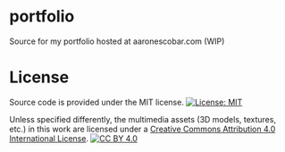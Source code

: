 # portfolio
Source for my portfolio hosted at aaronescobar.com (WIP)

# License
Source code is provided under the MIT license.
[![License: MIT](https://img.shields.io/badge/License-MIT-yellow.svg)](https://opensource.org/licenses/MIT)

Unless specified differently, the multimedia assets (3D models, textures, etc.) in this work are licensed under a
[Creative Commons Attribution 4.0 International License][cc-by]. [![CC BY 4.0][cc-by-shield]][cc-by]

[cc-by]: http://creativecommons.org/licenses/by/4.0/
[cc-by-image]: https://i.creativecommons.org/l/by/4.0/88x31.png
[cc-by-shield]: https://img.shields.io/badge/License-CC%20BY%204.0-lightgrey.svg
